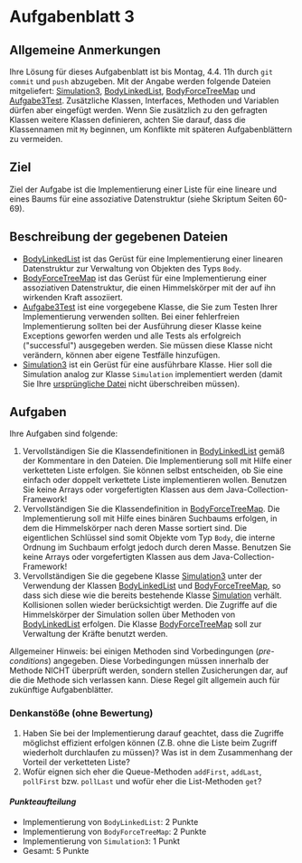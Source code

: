 # Aufgabenblatt 3

## Allgemeine Anmerkungen

Ihre Lösung für dieses Aufgabenblatt ist bis Montag, 4.4. 11h durch `git commit` und `push` abzugeben. Mit der Angabe werden folgende Dateien mitgeliefert: [Simulation3](../src/Simulation3.java), [BodyLinkedList](../src/BodyLinkedList.java), [BodyForceTreeMap](../src/BodyForceTreeMap.java) und [Aufgabe3Test](../src/Aufgabe3Test.java).
Zusätzliche Klassen, Interfaces, Methoden und Variablen dürfen aber eingefügt werden. Wenn Sie zusätzlich zu den gefragten Klassen weitere Klassen definieren, achten Sie darauf, dass die Klassennamen mit `My` beginnen, um Konflikte mit späteren Aufgabenblättern zu vermeiden.

## Ziel

Ziel der Aufgabe ist die Implementierung einer Liste für eine lineare und eines Baums für eine assoziative Datenstruktur (siehe Skriptum Seiten 60-69).

## Beschreibung der gegebenen Dateien

- [BodyLinkedList](../src/BodyLinkedList.java) ist das Gerüst für eine Implementierung einer linearen Datenstruktur zur
  Verwaltung von Objekten des Typs `Body`.
- [BodyForceTreeMap](../src/BodyForceTreeMap.java) ist das Gerüst für eine Implementierung einer assoziativen Datenstruktur, die einen Himmelskörper mit der auf ihn wirkenden Kraft assoziiert.
- [Aufgabe3Test](../src/Aufgabe3Test.java) ist eine vorgegebene Klasse, die Sie zum Testen Ihrer Implementierung verwenden sollten.
  Bei einer fehlerfreien Implementierung sollten bei der Ausführung dieser Klasse keine Exceptions geworfen werden und alle Tests als erfolgreich ("successful") ausgegeben werden. Sie müssen diese Klasse nicht verändern, können aber eigene Testfälle hinzufügen.
- [Simulation3](../src/Simulation3.java) ist ein Gerüst für eine ausführbare Klasse. Hier soll die Simulation analog
  zur Klasse `Simulation` implementiert werden (damit Sie Ihre [ursprüngliche Datei](../src/Simulation.java)
  nicht überschreiben müssen).

## Aufgaben

Ihre Aufgaben sind folgende:

1. Vervollständigen Sie die Klassendefinitionen in [BodyLinkedList](../src/BodyLinkedList.java) gemäß der Kommentare in den Dateien. Die Implementierung soll mit Hilfe einer verketteten Liste erfolgen. Sie können selbst entscheiden, ob Sie eine einfach oder doppelt verkettete Liste implementieren wollen. Benutzen Sie keine Arrays oder vorgefertigten Klassen aus dem Java-Collection-Framework!
2. Vervollständigen Sie die Klassendefinition in [BodyForceTreeMap](../src/BodyForceTreeMap.java). Die Implementierung
   soll mit Hilfe eines binären Suchbaums erfolgen, in dem die Himmelskörper nach deren Masse sortiert sind. Die eigentlichen Schlüssel sind somit Objekte vom Typ `Body`, die interne Ordnung im Suchbaum erfolgt jedoch durch deren Masse. Benutzen Sie keine Arrays oder vorgefertigten Klassen aus dem Java-Collection-Framework!
3. Vervollständigen Sie die gegebene Klasse [Simulation3](../src/Simulation3.java) unter der Verwendung der Klassen
   [BodyLinkedList](../src/BodyLinkedList.java) und [BodyForceTreeMap](../src/BodyForceTreeMap.java), so dass sich diese wie die bereits bestehende Klasse
   [Simulation](../src/Simulation.java) verhält. Kollisionen sollen wieder berücksichtigt werden. Die Zugriffe auf die
   Himmelskörper der Simulation sollen über Methoden von [BodyLinkedList](../src/BodyLinkedList.java) erfolgen. Die Klasse [BodyForceTreeMap](../src/BodyForceTreeMap.java) soll zur Verwaltung der Kräfte benutzt werden.

Allgemeiner Hinweis: bei einigen Methoden sind Vorbedingungen (_pre-conditions_) angegeben. Diese Vorbedingungen müssen innerhalb der Methode NICHT überprüft werden, sondern stellen Zusicherungen dar, auf die die Methode sich verlassen kann. Diese Regel gilt allgemein auch für zukünftige Aufgabenblätter.

### Denkanstöße (ohne Bewertung)

1. Haben Sie bei der Implementierung darauf geachtet, dass die Zugriffe möglichst effizient
   erfolgen können (Z.B. ohne die Liste beim Zugriff wiederholt durchlaufen zu müssen)? Was ist in dem Zusammenhang der Vorteil der verketteten Liste?
2. Wofür eignen sich eher die Queue-Methoden `addFirst`, `addLast`, `pollFirst` bzw.
   `pollLast` und wofür eher die List-Methoden `get`?

#### _Punkteaufteilung_

- Implementierung von `BodyLinkedList`: 2 Punkte
- Implementierung von `BodyForceTreeMap`: 2 Punkte
- Implementierung von `Simulation3`: 1 Punkt
- Gesamt: 5 Punkte

